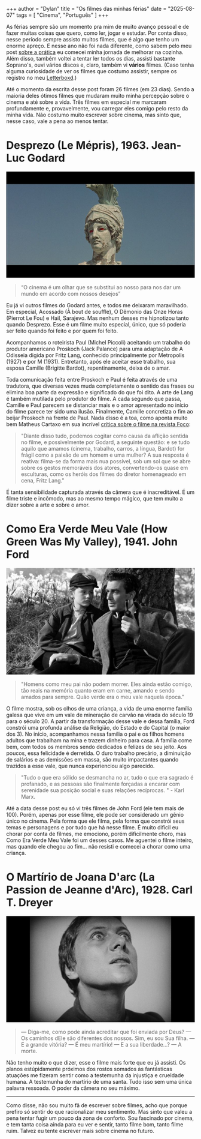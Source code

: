 +++
author = "Dylan"
title = "Os filmes das minhas férias"
date = "2025-08-07"
tags = [
    "Cinema", "Português"
]
+++

As férias sempre são um momento pra mim de muito avanço pessoal e de fazer muitas coisas que quero, como ler, jogar e estudar. Por conta disso, nesse período sempre assisto muitos filmes, que é algo que tenho um enorme apreço. E nesse ano não foi nada diferente, como sabem pelo meu post [sobre a prática](https://dabzr.github.io/posts/4/) eu comecei minha jornada de melhorar na cozinha.  Além disso, também voltei a tentar ler todos os dias, assisti bastante Soprano's, ouvi vários discos e, claro, também vi **vários** filmes.
(Caso tenha alguma curiosidade de ver os filmes que costumo assistir, sempre os registro no meu [Letterboxd](https://letterboxd.com/novodia).)

Até o momento da escrita desse post foram 26 filmes (em 23 dias). Sendo a maioria deles ótimos filmes que mudaram muito minha percepção sobre o cinema e até sobre a vida. Três filmes em especial me marcaram profundamente e, provavelmente, vou carregar eles comigo pelo resto da minha vida. 
Não costumo muito escrever sobre cinema, mas sinto que, nesse caso, vale a pena ao menos tentar.

# Desprezo (Le Mépris), 1963. Jean-Luc Godard
![cena de Desprezo, 1963](https://github.com/dabzr/dabzr.github.io/blob/main/images/contemp2.jpg?raw=true)
> “O cinema é um olhar que se substitui ao nosso para nos dar um mundo em acordo com nossos desejos”

Eu já vi outros filmes do Godard antes, e todos me deixaram maravilhado. Em especial, Acossado (À bout de souffle), O Dêmonio das Onze Horas (Pierrot Le Fou) e Hail, Sarajevo. Mas nenhum desses me hipnotizou tanto quando Desprezo. Esse é um filme muito especial, único, que só poderia ser feito quando foi feito e por quem foi feito.

Acompanhamos o roteirista Paul (Michel Piccoli) aceitando um trabalho do produtor americano Proskoch (Jack Palance) para uma adaptação de A Odisseia digida por Fritz Lang, conhecido principalmente por Metropolis (1927) e por M (1931). Entretanto, após ele aceitar esse trabalho, sua esposa Camille (Brigitte Bardot), repentinamente, deixa de o amar.

Toda comunicação feita entre Proskoch e Paul é feita através de uma tradutora, que diversas vezes muda completamente o sentido das frases ou elimina boa parte da expressão e significado do que foi dito. A arte de Lang é também mutilada pelo produtor do filme.  A cada segundo que passa, Camille e Paul parecem se distanciar mais e o amor apresentado no início do filme parece ter sido uma ilusão. Finalmente, Camille concretiza o fim ao beijar Proskoch na frente de Paul. Nada disso é a toa, como aponta muito bem Matheus Cartaxo em sua incrível [crítica sobre o filme na revista Foco](https://www.focorevistadecinema.com.br/FOCO4/odesprezo.htm):

> "Diante disso tudo, podemos cogitar como causa da aflição sentida no filme, e possivelmente por Godard, a seguinte questão: e se tudo aquilo que amamos (cinema, trabalho, carros, a língua, Bardot) for frágil como a paixão de um homem e uma mulher? 
A sua resposta é reativa: filma-se da forma mais nua possível, sob um sol que se abre sobre os gestos memoráveis dos atores, convertendo-os quase em esculturas, como os heróis dos filmes do diretor homenageado em cena, Fritz Lang."

É tanta sensibilidade capturada através da câmera que é inacreditável. É um filme triste e incômodo, mas ao mesmo tempo mágico, que tem muito a dizer sobre a arte e sobre o amor.

# Como Era Verde Meu Vale (How Green Was My Valley), 1941. John Ford
![How Green Was My Valley, 1941](https://github.com/dabzr/dabzr.github.io/blob/main/images/howgreen.jpg?raw=true)

> "Homens como meu pai não podem morrer. Eles ainda estão comigo, tão reais na memória quanto eram em carne, amando e sendo amados para sempre.
Quão verde era o meu vale naquela época."

O filme mostra, sob os olhos de uma criança, a vida de uma enorme família galesa que vive em um vale de mineração de carvão na virada do século 19 para o século 20.  A partir da transformação desse vale e dessa família, Ford constrói uma profunda análise da Religião, do Estado e do Capital (o maior dos 3). No início, acompanhamos nessa família o pai e os filhos homens adultos que trabalham na mina e trazem dinheiro para casa. A família come bem, com todos os membros sendo dedicados e felizes de seu jeito. Aos poucos, essa felicidade é derretida. O duro trabalho precário, a diminuição de salários e as demissões em massa, são muito impactantes quando trazidos a esse vale, que nunca experienciou algo parecido.

> "Tudo o que era sólido se desmancha no ar, tudo o que era sagrado é profanado, e as pessoas são finalmente forçadas a encarar com serenidade sua posição social e suas relações recíprocas. " - Karl Marx.

Até a data desse post eu só vi três filmes de John Ford (ele tem mais de 100). Porém, apenas por esse filme, ele pode ser considerado um gênio único no cinema. Pela forma que ele filma, pela forma que constrói seus temas e personagens e por tudo que há nesse filme.
É muito difícil eu chorar por conta de filmes, me emociono, porém dificilmente choro, mas Como Era Verde Meu Vale foi um desses casos. Me aguentei o filme inteiro, mas quando ele chegou ao fim... não resisti e comecei a chorar como uma criança.

# O Martírio de Joana D'arc (La Passion de Jeanne d'Arc), 1928. Carl T. Dreyer

![La Passion de Jeanne d'Arc, 1928](https://github.com/dabzr/dabzr.github.io/blob/main/images/joanofarc.webp?raw=true)

> — Diga-me, como pode ainda acreditar que foi enviada por Deus?
> — Os caminhos dEle são diferentes dos nossos. Sim, eu sou Sua filha.
> — E a grande vitória?
> — É meu martírio!
> — E a sua liberdade...?
> — A morte.

Não tenho muito o que dizer, esse o filme mais forte que eu já assisti.  Os planos estúpidamente próximos dos rostos somados às fantásticas atuações me fizeram sentir como a testemunha da injustiça e crueldade humana. A testemunha do martírio de uma santa.
Tudo isso sem uma única palavra ressoada. O poder da câmera no seu máximo.

___

Como disse, não sou muito fã de escrever sobre filmes, acho que porque prefiro só sentir do que racionalizar meu sentimento. Mas sinto que valeu a pena tentar fugir um pouco da zona de conforto. Sou fascinado por cinema, e tem tanta coisa ainda para eu ver e sentir, tanto filme bom, tanto filme ruim. Talvez eu tente escrever mais sobre cinema no futuro. 


